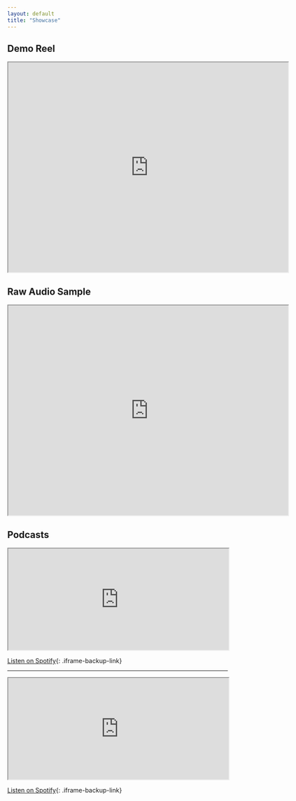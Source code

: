 ```yaml
---
layout: default
title: "Showcase"
---
```


## Demo Reel

<iframe src="https://drive.google.com/file/d/1AQr4mbrAj0DMj_JwcnJgkUwmKl64utbl/preview" width="640" height="480" allow="autoplay"
  width="100%"
  height="500"
  loading="lazy"
></iframe>


## Raw Audio Sample

<iframe src="https://drive.google.com/file/d/1VKlK9E6wLHzSerL4UgSSOeLoG31I5Isa/preview" width="640" height="480" allow="autoplay">
  width="100%" 
  height="300"
  loading="lazy"
></iframe>


## Podcasts

<iframe
  src="https://open.spotify.com/embed/show/7Ewd7bSxDH4dbvkfT6YCt2?utm_source=generator"
  title="Voices That Cook Podcast"
  width="100%" 
  height="232"
  allow="clipboard-write"
  loading="lazy"
></iframe>

[Listen on Spotify](https://open.spotify.com/show/7Ewd7bSxDH4dbvkfT6YCt2){: .iframe-backup-link}

---

<iframe
  src="https://open.spotify.com/embed/show/1dX36qipnRNBGu1MYpvHcA?utm_source=generator"
  title="One Shots: D&D Character Podcast"
  width="100%"
  height="232"
  allow="clipboard-write"
  loading="lazy"
></iframe>

[Listen on Spotify](https://open.spotify.com/show/1dX36qipnRNBGu1MYpvHcA){: .iframe-backup-link}
